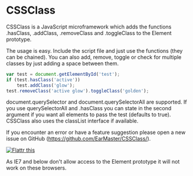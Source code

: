 # CSSClass
CSSClass is a JavaScript microframework which adds the functions .hasClass, .addClass, .removeClass and .toggleClass to the Element prototype.

The usage is easy. Include the script file and just use the functions (they can be chained). You can also add, remove, toggle or check for multiple classes by just adding a space between them.

```javascript
var test = document.getElementById('test');
if (test.hasClass('active'))
	test.addClass('glow');
test.removeClass('active glow').toggleClass('golden');
```

document.querySelector and document.querySelectorAll are supported. If you use querySelectorAll and .hasClass you can state in the second argument if you want all elements to pass the test (defaults to true).
CSSClass also uses the classList interface if available.

If you encounter an error or have a feature suggestion please open a new issue on GitHub (https://github.com/EarMaster/CSSClass/).

<a href="http://flattr.com/thing/1097666/CSSClass">
<img src="http://api.flattr.com/button/flattr-badge-large.png" alt="Flattr this" title="Flattr this" border="0" /></a>

As IE7 and below don't allow access to the Element prototype it will not work on these browsers.